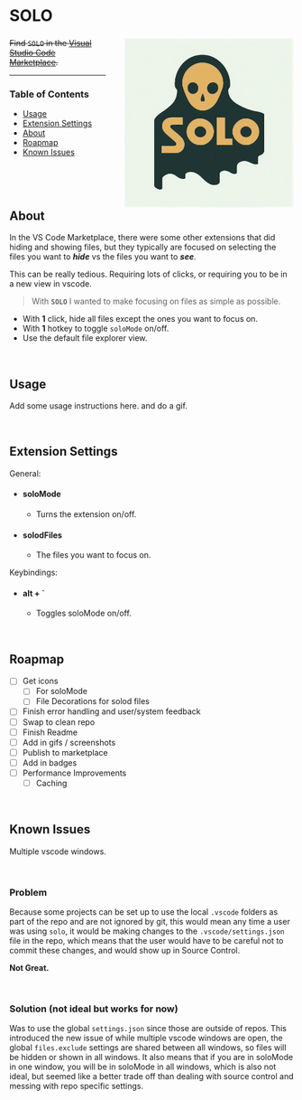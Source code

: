 # SOLO

### <img style="float: right; max-height: 300px; margin-left: 2em; margin-bottom: 2em;" src="https://github.com/damienbullis/solo/blob/main/assets/solo-banner.png?raw=true" alt="SOLO Banner">

~~Find `SOLO` in the [Visual Studio Code Marketplace](#).~~

---

### Table of Contents

- [Usage](#usage)
- [Extension Settings](#extension-settings)
- [About](#about)
- [Roapmap](#roapmap)
- [Known Issues](#known-issues)

&nbsp;

&nbsp;

## About

In the VS Code Marketplace, there were some other extensions that did hiding and showing files, but they typically are focused on selecting the files you want to **_hide_** vs the files you want to **_see_**.

This can be really tedious. Requiring lots of clicks, or requiring you to be in a new view in vscode.

> With **`SOLO`** I wanted to make focusing on files as simple as possible.

- With **1** click, hide all files except the ones you want to focus on.
- With **1** hotkey to toggle `soloMode` on/off.
- Use the default file explorer view.

&nbsp;

## Usage

Add some usage instructions here. and do a gif.

&nbsp;

## Extension Settings

General:

- #### **soloMode**
  - Turns the extension on/off.
- #### **solodFiles**
  - The files you want to focus on.

Keybindings:

- #### **alt + \`**
  - Toggles soloMode on/off.

&nbsp;

## Roapmap

- [ ] Get icons
  - [ ] For soloMode
  - [ ] File Decorations for solod files
- [ ] Finish error handling and user/system feedback
- [ ] Swap to clean repo
- [ ] Finish Readme
- [ ] Add in gifs / screenshots
- [ ] Publish to marketplace
- [ ] Add in badges
- [ ] Performance Improvements
  - [ ] Caching

&nbsp;

## Known Issues

Multiple vscode windows.

&nbsp;

### Problem

Because some projects can be set up to use the local `.vscode` folders as part of the repo and are not ignored by git, this would mean any time a user was using `solo`, it would be making changes to the `.vscode/settings.json` file in the repo, which means that the user would have to be careful not to commit these changes, and would show up in Source Control.

**Not Great.**

&nbsp;

### Solution (not ideal but works for now)

Was to use the global `settings.json` since those are outside of repos. This introduced the new issue of while multiple vscode windows are open, the global `files.exclude` settings are shared between all windows, so files will be hidden or shown in all windows. It also means that if you are in soloMode in one window, you will be in soloMode in all windows, which is also not ideal, but seemed like a better trade off than dealing with source control and messing with repo specific settings.
